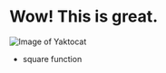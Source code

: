 # Wow! This is great.
![Image of Yaktocat](https://octodex.github.com/images/yaktocat.png)
- square function
